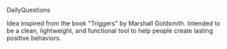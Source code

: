 DailyQuestions

Idea inspired from the book "Triggers" by Marshall Goldsmith. Intended to be a clean, lightweight, and functional tool to help people create lasting positive behaviors. 